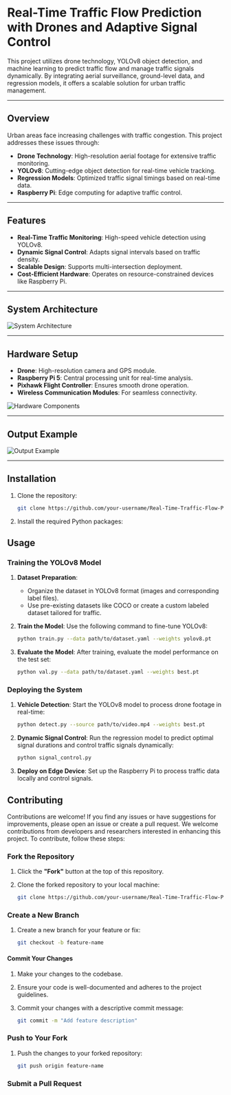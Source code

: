 # Real-Time Traffic Flow Prediction with Drones and Adaptive Signal Control

This project utilizes drone technology, YOLOv8 object detection, and machine learning to predict traffic flow and manage traffic signals dynamically. By integrating aerial surveillance, ground-level data, and regression models, it offers a scalable solution for urban traffic management.

---

## Overview

Urban areas face increasing challenges with traffic congestion. This project addresses these issues through:

- **Drone Technology**: High-resolution aerial footage for extensive traffic monitoring.
- **YOLOv8**: Cutting-edge object detection for real-time vehicle tracking.
- **Regression Models**: Optimized traffic signal timings based on real-time data.
- **Raspberry Pi**: Edge computing for adaptive traffic control.

---

## Features

- **Real-Time Traffic Monitoring**: High-speed vehicle detection using YOLOv8.
- **Dynamic Signal Control**: Adapts signal intervals based on traffic density.
- **Scalable Design**: Supports multi-intersection deployment.
- **Cost-Efficient Hardware**: Operates on resource-constrained devices like Raspberry Pi.

---

## System Architecture

![System Architecture](path/to/architecture-image.png)

---

## Hardware Setup

- **Drone**: High-resolution camera and GPS module.
- **Raspberry Pi 5**: Central processing unit for real-time analysis.
- **Pixhawk Flight Controller**: Ensures smooth drone operation.
- **Wireless Communication Modules**: For seamless connectivity.

![Hardware Components](path/to/hardware-image.png)

---

## Output Example

![Output Example](path/to/output-image.png)

---

## Installation

1. Clone the repository:

   ```bash
   git clone https://github.com/your-username/Real-Time-Traffic-Flow-Prediction.git

2. Install the required Python packages:

## Usage

### Training the YOLOv8 Model

1. **Dataset Preparation**:
   - Organize the dataset in YOLOv8 format (images and corresponding label files).
   - Use pre-existing datasets like COCO or create a custom labeled dataset tailored for traffic.

2. **Train the Model**:
   Use the following command to fine-tune YOLOv8:

   ```bash
   python train.py --data path/to/dataset.yaml --weights yolov8.pt
   
3. **Evaluate the Model**:
   After training, evaluate the model performance on the test set:

   ```bash
   python val.py --data path/to/dataset.yaml --weights best.pt

### Deploying the System

1. **Vehicle Detection**: 
   Start the YOLOv8 model to process drone footage in real-time:

   ```bash
   python detect.py --source path/to/video.mp4 --weights best.pt

2. **Dynamic Signal Control**:
   Run the regression model to predict optimal signal durations and control traffic signals dynamically:

   ```bash
   python signal_control.py

3. **Deploy on Edge Device**:
   Set up the Raspberry Pi to process traffic data locally and control signals.


## Contributing

Contributions are welcome! If you find any issues or have suggestions for improvements, please open an issue or create a pull request.
We welcome contributions from developers and researchers interested in enhancing this project. To contribute, follow these steps:

### Fork the Repository

1. Click the **"Fork"** button at the top of this repository.
2. Clone the forked repository to your local machine:

   ```bash
   git clone https://github.com/your-username/Real-Time-Traffic-Flow-Prediction.git

### Create a New Branch

1. Create a new branch for your feature or fix:
   
   ```bash
   git checkout -b feature-name
   
#### Commit Your Changes

1. Make your changes to the codebase.
2. Ensure your code is well-documented and adheres to the project guidelines.
3. Commit your changes with a descriptive commit message:
   
   ```bash
   git commit -m "Add feature description"
   
### Push to Your Fork
1. Push the changes to your forked repository:
   
   ```bash
   git push origin feature-name
   
### Submit a Pull Request
